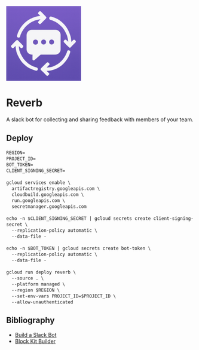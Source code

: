 <img src="/assets/reverb-full.png" alt="reverb logo" width="200"/>

# Reverb

A slack bot for collecting and sharing feedback with members of your team.

## Deploy

```
REGION=
PROJECT_ID=
BOT_TOKEN=
CLIENT_SIGNING_SECRET=

gcloud services enable \
  artifactregistry.googleapis.com \
  cloudbuild.googleapis.com \
  run.googleapis.com \
  secretmanager.googleapis.com

echo -n $CLIENT_SIGNING_SECRET | gcloud secrets create client-signing-secret \
  --replication-policy automatic \
  --data-file -

echo -n $BOT_TOKEN | gcloud secrets create bot-token \
  --replication-policy automatic \
  --data-file -

gcloud run deploy reverb \
  --source . \
  --platform managed \
  --region $REGION \
  --set-env-vars PROJECT_ID=$PROJECT_ID \
  --allow-unauthenticated
```

## Bibliography

- [Build a Slack Bot](https://codelabs.developers.google.com/codelabs/cloud-slack-bot#0)
- [Block Kit Builder](https://app.slack.com/block-kit-builder/)
